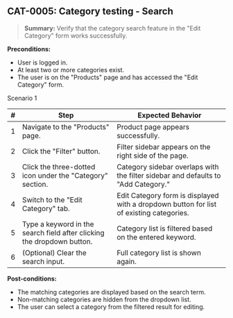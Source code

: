 ## **CAT-0005:** Category testing - Search  

> **Summary:** Verify that the category search feature in the "Edit Category" form works successfully.  <br>

**Preconditions:**

 - User is logged in.
 - At least two or more categories exist.
 - The user is on the "Products" page and has accessed the "Edit Category" form.

Scenario 1 

 | \# | Step | Expected Behavior | 
 |----|------|-------------------| 
 |  1 | Navigate to the "Products" page.                                            | Product page appears successfully.   | 
 |  2 | Click the "Filter" button.                                                  | Filter sidebar appears on the right side of the page.   | 
 |  3 | Click the three-dotted icon under the "Category" section.                   | Category sidebar overlaps with the filter sidebar and defaults to "Add Category."   |  
 |  4 | Switch to the "Edit Category" tab.                                          | Edit Category form is displayed with a dropdown button for list of existing categories.   | 
 |  5 | Type a keyword in the search field after clicking the dropdown button.      | Category list is filtered based on the entered keyword.   |
 |  6 | (Optional) Clear the search input.                                          | Full category list is shown again.   | 
    

**Post-conditions:**  

 - The matching categories are displayed based on the search term.  
 - Non-matching categories are hidden from the dropdown list.
 - The user can select a category from the filtered result for editing.  

